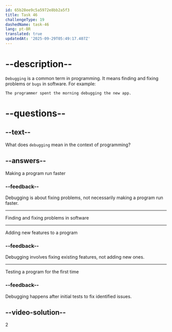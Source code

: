 ```yaml
---
id: 65b28ee9c5a5972e8bb2a5f3
title: Task 46
challengeType: 19
dashedName: task-46
lang: pt-BR
translated: true
updatedAt: '2025-09-29T05:49:17.407Z'
---
```


# --description--

`Debugging` is a common term in programming. It means finding and fixing problems or `bugs` in software. For example:

`The programmer spent the morning debugging the new app.` 

# --questions--

## --text--

What does `debugging` mean in the context of programming?

## --answers--

Making a program run faster

### --feedback--

Debugging is about fixing problems, not necessarily making a program run faster.

---

Finding and fixing problems in software

---

Adding new features to a program

### --feedback--

Debugging involves fixing existing features, not adding new ones.

---

Testing a program for the first time

### --feedback--

Debugging happens after initial tests to fix identified issues.

## --video-solution--

2
